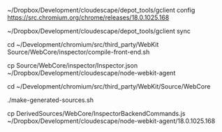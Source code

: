 ~/Dropbox/Development/cloudescape/depot_tools/gclient config https://src.chromium.org/chrome/releases/18.0.1025.168

~/Dropbox/Development/cloudescape/depot_tools/gclient sync

cd ~/Development/chromium/src/third_party/WebKit
Source/WebCore/inspector/compile-front-end.sh

cp Source/WebCore/inspector/Inspector.json ~/Dropbox/Development/cloudescape/node-webkit-agent

cd ~/Development/chromium/src/third_party/WebKit/Source/WebCore

./make-generated-sources.sh 

cp DerivedSources/WebCore/InspectorBackendCommands.js ~/Dropbox/Development/cloudescape/node-webkit-agent/18.0.1025.168
